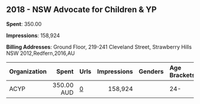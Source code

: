 ## 2018 - NSW Advocate for Children & YP 
**Spent**: 350.00

**Impressions**: 158,924

**Billing Addresses**: Ground Floor, 219-241 Cleveland Street, Strawberry Hills NSW 2012,Redfern,2016,AU

|Organization|Spent|Urls|Impressions|Genders|Age Brackets|Country Codes|
|:---|---:|:---|---:|:---|:---|:---|
|ACYP|350.00 AUD|[0](https://www.snap.com/political-ads/asset/bf332b04153df3998a9130675e18b85e6af527f93e581252a0b2d116e099c225?mediaType=mp4)|158,924||24-|australia|
